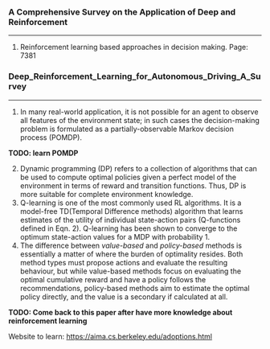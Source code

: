 ### A Comprehensive Survey on the Application of Deep and Reinforcement
-------------------------
1. Reinforcement learning based approaches in decision making. Page: 7381

### Deep_Reinforcement_Learning_for_Autonomous_Driving_A_Survey
-------------------------
1. In many real-world application, it is not possible for an agent to observe all features
of the environment state; in such cases the decision-making problem is formulated as a partially-observable Markov decision process (POMDP).

**TODO: learn POMDP**

2. Dynamic programming (DP) refers to a collection of algorithms that can be used to compute
optimal policies given a perfect model of the environment in terms of reward and transition functions. Thus, DP is more suitable for complete environment knowledge.
3. Q-learning is one of the most commonly used RL algorithms. It is a model-free TD(Temporal Difference methods) algorithm that learns estimates of the utility of individual state-action pairs (Q-functions defined in Eqn. 2). Q-learning has been shown to converge to the
optimum state-action values for a MDP with probability 1.
4. The difference between *value-based* and *policy-based* methods is essentially a matter of where the burden of optimality resides. Both method types must propose actions and evaluate
the resulting behaviour, but while value-based methods focus on evaluating the optimal cumulative reward and have a policy follows the recommendations, policy-based methods
aim to estimate the optimal policy directly, and the value is a secondary if calculated at all.

**TODO: Come back to this paper after have more knowledge about reinforcement learning**

Website to learn: https://aima.cs.berkeley.edu/adoptions.html